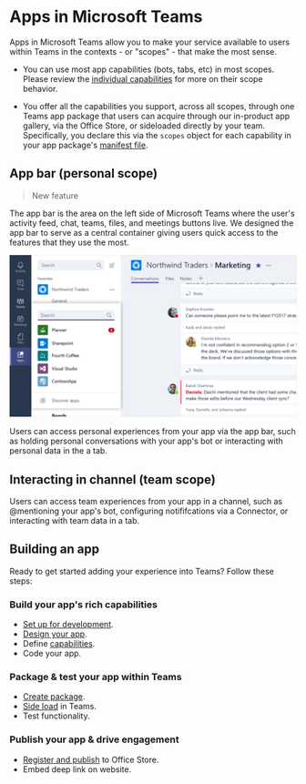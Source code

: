# Apps in Microsoft Teams

Apps in Microsoft Teams allow you to make your service available to users within Teams in the contexts - or "scopes" - that make the most sense.

* You can use most app capabilities (bots, tabs, etc) in most scopes.  Please review the [individual capabilities](appcapabilities.md) for more on their scope behavior.

* You offer all the capabilities you support, across all scopes, through one Teams app package that users can acquire through our in-product app gallery, via the Office Store, or sideloaded directly by your team.  Specifically, you declare this via the `scopes` object for each capability in your app package's [manifest file](schema.md).

## App bar (personal scope)

>New feature

The app bar is the area on the left side of Microsoft Teams where the user's activity feed, chat, teams, files, and meetings buttons live. We designed the app bar to serve as a central container giving users quick access to the features that they use the most.

![Microsoft Teams Apps bar](images/appbar_apps_flyout.png)

Users can access personal experiences from your app via the app bar, such as holding personal conversations with your app's bot or interacting with personal data in the a tab.

<!-- TODO screenshot of personal UIs bot and tab  -->

## Interacting in channel (team scope)

Users can access team experiences from your app in a channel, such as @mentioning your app's bot, configuring notififcations via a Connector, or interacting with team data in a tab.  

<!-- TODO screenshot of team UIs, bot and tab -->

## Building an app

Ready to get started adding your experience into Teams?  Follow these steps:

### Build your app's rich capabilities
* [Set up for development](setup.md).
* [Design your app](design.md).
* Define [capabilities](appcapabilities.md).
* Code your app.

### Package & test your app within Teams
* [Create package](createpackage.md).
* [Side load](sideload.md) in Teams.
* Test functionality.

### Publish your app & drive engagement
* [Register and publish](submission.md) to Office Store.
* Embed deep link on website.
